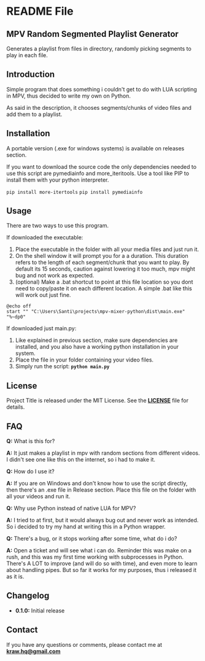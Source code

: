 # **README File**

## **MPV Random Segmented Playlist Generator**

Generates a playlist from files in directory, randomly picking segments to play in each file.

## **Introduction**

Simple program that does something i couldn't get to do with LUA scripting in MPV, thus decided to write my own on Python.

As said in the description, it chooses segments/chunks of video files and add them to a playlist.

## **Installation**

A portable version (.exe for windows systems) is available on releases section.

If you want to download the source code the only dependencies needed to use this script are pymediainfo and more_iteritools. Use a tool like PIP to install them with your python interpreter.

`pip install more-itertools`
`pip install pymediainfo`

## **Usage**

There are two ways to use this program.

If downloaded the executable:

1. Place the executable in the folder with all your media files and just run it.
2. On the shell window it will prompt you for a a duration. This duration refers to the length of each segment/chunk that you want to play. By default its 15 seconds, caution against lowering it too much, mpv might bug and not work as expected.
3. (optional) Make a .bat shortcut to point at this file location so you dont need to copy/paste it on each different location. A simple .bat like this will work out just fine.

```
@echo off
start "" "C:\Users\Santi\projects\mpv-mixer-python\dist\main.exe" "%~dp0"
```

If downloaded just main.py:

1. Like explained in previous section, make sure dependencies are installed, and you also have a working python installation in your system.
2. Place the file in your folder containing your video files.
3. Simply run the script: **`python main.py`**

## **License**

Project Title is released under the MIT License. See the **[LICENSE](https://www.blackbox.ai/share/LICENSE)** file for details.

## **FAQ**

**Q:** What is this for?

**A:** It just makes a playlist in mpv with random sections from different videos. I didn't see one like this on the internet, so i had to make it.

**Q:** How do I use it?

**A:** If you are on Windows and don't know how to use the script directly, then there's an .exe file in Release section. Place this file on the folder with all your videos and run it.

**Q:** Why use Python instead of native LUA for MPV?

**A:** I tried to at first, but it would always bug out and never work as intended. So i decided to try my hand at writing this in a Python wrapper.

**Q:** There's a bug, or it stops working after some time, what do i do?

**A:** Open a ticket and will see what i can do. Reminder this was make on a rush, and this was my first time working with subprocesses in Python. There's A LOT to improve (and will do so with time), and even more to learn about handling pipes. But so far it works for my purposes, thus i released it as it is.

## **Changelog**

- **0.1.0:** Initial release

## **Contact**

If you have any questions or comments, please contact me at **kraw.hq@gmail.com**
